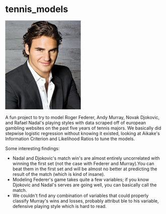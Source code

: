 tennis_models
=============

![roger](roger-federer-1-sized.jpg)


A fun project to try to model Roger Federer, Andy Murray, Novak Djokovic, and Rafael Nadal's playing styles with 
data scraped off of european gambling websites  on the past five years of tennis majors. We basically did stepwise logistic
regression without knowing it existed, looking at Aikake's Information Criterion and Likelihood Ratios to tune the models.

Some interesting findings:
- Nadal and Djokovic's match win's are almost entirely uncorrelated with winning the first set (not the case with Federer and Murray).You can beat them in the first set and will be almost no better at predicting the result of the match (which is kind of insane).
- Modeling Federer's game takes quite a few variables; if you know Djokovic and Nadal's serves are going well, you can basically call the match.
- We couldn't find any combination of variables that could properly classify Murray's wins and losses, probably attribut ble to his variable, defensive playing style which is hard to read.
